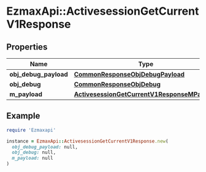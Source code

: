 # EzmaxApi::ActivesessionGetCurrentV1Response

## Properties

| Name | Type | Description | Notes |
| ---- | ---- | ----------- | ----- |
| **obj_debug_payload** | [**CommonResponseObjDebugPayload**](CommonResponseObjDebugPayload.md) |  |  |
| **obj_debug** | [**CommonResponseObjDebug**](CommonResponseObjDebug.md) |  | [optional] |
| **m_payload** | [**ActivesessionGetCurrentV1ResponseMPayload**](ActivesessionGetCurrentV1ResponseMPayload.md) |  |  |

## Example

```ruby
require 'Ezmaxapi'

instance = EzmaxApi::ActivesessionGetCurrentV1Response.new(
  obj_debug_payload: null,
  obj_debug: null,
  m_payload: null
)
```

